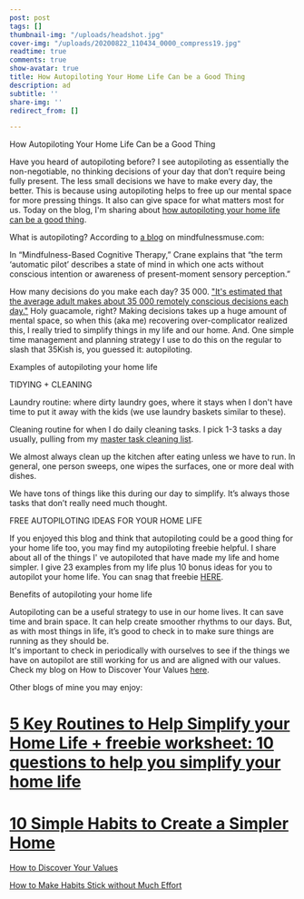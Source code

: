 ```yaml
---
post: post
tags: []
thumbnail-img: "/uploads/headshot.jpg"
cover-img: "/uploads/20200822_110434_0000_compress19.jpg"
readtime: true
comments: true
show-avatar: true
title: How Autopiloting Your Home Life Can be a Good Thing
description: ad
subtitle: ''
share-img: ''
redirect_from: []

---
```

How Autopiloting Your Home Life Can be a Good Thing

Have you heard of autopiloting before? I see autopiloting as essentially the non-negotiable, no thinking decisions of your day that don’t require being fully present. The less small decisions we have to make every day, the better. This is because using autopiloting helps to free up our mental space for more pressing things. It also can give space for what matters most for us. Today on the blog, I'm sharing about [how autopiloting your home life can be a good thing](https://an.athletenetwork.com/blog/autopilot-is-a-good-thing).   
   
 What is autopiloting? According to [a blog](https://www.mindfulnessmuse.com/mindfulness/pros-and-cons-of-being-on-automatic-pilot#:\~:text=In%20%E2%80%9CMindfulness%2DBased%20Cognitive%20Therapy,the%20present%20moment%20is%20clouded.) on mindfulnessmuse.com:

In “Mindfulness-Based Cognitive Therapy,” Crane explains that “the term ‘automatic pilot’ describes a state of mind in which one acts without conscious intention or awareness of present-moment sensory perception.”

How many decisions do you make each day? 35 000. ["It's estimated that the average adult makes about 35 000 remotely conscious decisions each day."](http://science.unctv.org/) Holy guacamole, right? Making decisions takes up a huge amount of mental space, so when this (aka me) recovering over-complicator realized this, I really tried to simplify things in my life and our home. And. One simple time management and planning strategy I use to do this on the regular to slash that 35Kish is, you guessed it: autopiloting.

Examples of autopiloting your home life

TIDYING + CLEANING

Laundry routine: where dirty laundry goes, where it stays when I don't have time to put it away with the kids (we use laundry baskets similar to these).

Cleaning routine for when I do daily cleaning tasks. I pick 1-3 tasks a day usually, pulling from my [master task cleaning list](https://www.simplehomemom.com/throw-out-the-cleaning-routine-and-try-this-instead/).

We almost always clean up the kitchen after eating unless we have to run. In general, one person sweeps, one wipes the surfaces, one or more deal with dishes.

We have tons of things like this during our day to simplify. It’s always those tasks that don’t really need much thought.

FREE AUTOPILOTING IDEAS FOR YOUR HOME LIFE

If you enjoyed this blog and think that autopiloting could be a good thing for your home life too, you may find my autopiloting freebie helpful. I share about all of the things I' ve autopiloted that have made my life and home simpler. I give 23 examples from my life plus 10 bonus ideas for you to autopilot your home life. You can snag that freebie [HERE](https://mailchi.mp/6c5f3d3e6bbd/autopiloting-examples).

  
 Benefits of autopiloting your home life

Autopiloting can be a useful strategy to use in our home lives. It can save time and brain space. It can help create smoother rhythms to our days. But, as with most things in life, it’s good to check in to make sure things are running as they should be.  
 It's important to check in periodically with ourselves to see if the things we have on autopilot are still working for us and are aligned with our values. Check my blog on How to Discover Your Values [here](https://www.simplehomemom.com/flake-it-till-you-make-it-copy/).  
 

Other blogs of mine you may enjoy:

# [5 Key Routines to Help Simplify your Home Life + freebie worksheet: 10 questions to help you simplify your home life](https://www.simplehomemom.com/5-key-routines-to-help-simplify-your-home-life/)

# [10 Simple Habits to Create a Simpler Home](https://www.simplehomemom.com/10-simple-habits-to-create-a-simpler-home/)

[How to Discover Your Values](https://www.simplehomemom.com/flake-it-till-you-make-it-copy/)

[How to Make Habits Stick without Much Effort](https://www.simplehomemom.com/how-to-make-habits-stick-without-much-effort/)